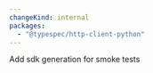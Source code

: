 ```yaml
---
changeKind: internal
packages:
  - "@typespec/http-client-python"
---
```


Add sdk generation for smoke tests